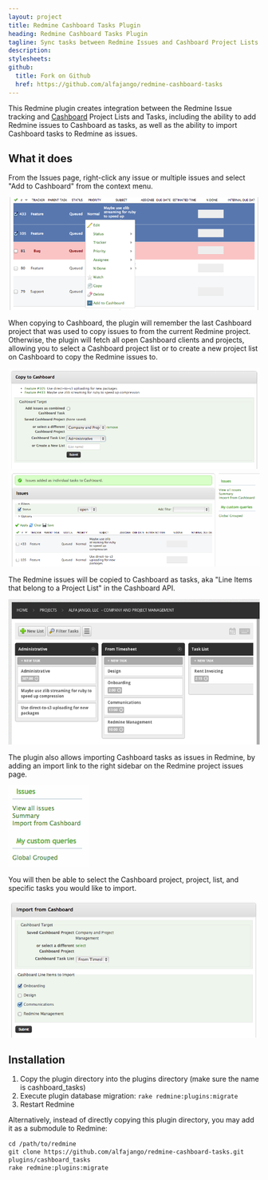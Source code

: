 ```yaml
---
layout: project
title: Redmine Cashboard Tasks Plugin
heading: Redmine Cashboard Tasks Plugin
tagline: Sync tasks between Redmine Issues and Cashboard Project Lists
description:
stylesheets:
github:
  title: Fork on Github
  href: https://github.com/alfajango/redmine-cashboard-tasks
---
```


This Redmine plugin creates integration between the Redmine Issue
tracking and [Cashboard](http://cashboardapp.com/) Project Lists and Tasks, including the ability to
add Redmine issues to Cashboard as tasks, as well as the ability to
import Cashboard tasks to Redmine as issues.

## What it does

From the Issues page, right-click any issue or multiple issues and
select "Add to Cashboard" from the context menu.

<img src="/images/redmine-cashboard-tasks/issues-context-menu-add-to-cashboard.png" style="max-width: 100%" />

When copying to Cashboard, the plugin will remember the last Cashboard project
that was used to copy issues to from the current Redmine project.
Otherwise, the plugin will fetch all open Cashboard clients and projects, allowing
you to select a Cashboard project list or to create a new project list
on Cashboard to copy the Redmine issues to.

<img src="/images/redmine-cashboard-tasks/copy-multiple.png" style="max-width: 100%" />
<img src="/images/redmine-cashboard-tasks/added-to-cashboard-success.png" style="max-width: 100%" />

The Redmine issues will be copied to Cashboard as tasks, aka "Line
Items that belong to a Project List" in the Cashboard API.

<img src="/images/redmine-cashboard-tasks/cashboard-project-list.png" style="max-width: 100%" />

The plugin also allows importing Cashboard tasks as issues in Redmine,
by adding an import link to the right sidebar on the Redmine project issues
page.

<img src="/images/redmine-cashboard-tasks/issues-sidebar-import.png" style="max-width: 100%" />

You will then be able to select the Cashboard project, project, list,
and specific tasks you would like to import.

<img src="/images/redmine-cashboard-tasks/import-from-cashboard-select.png" style="max-width: 100%" />

## Installation

1. Copy the plugin directory into the plugins directory (make sure the name is cashboard_tasks)
2. Execute plugin database migration: `rake redmine:plugins:migrate`
3. Restart Redmine

Alternatively, instead of directly copying this plugin directory, you
may add it as a submodule to Redmine:

```
cd /path/to/redmine
git clone https://github.com/alfajango/redmine-cashboard-tasks.git plugins/cashboard_tasks
rake redmine:plugins:migrate
```
